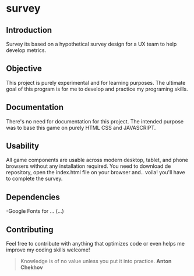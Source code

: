 # survey

## Introduction

Survey its based on a hypothetical survey design for a UX team to help develop metrics.

## Objective

This project is purely experimental and for learning purposes.
The ultimate goal of this program is for me to develop and practice my programing skills.

## Documentation

There's no need for documentation for this project. The intended purpose was to base this game on purely HTML CSS and JAVASCRIPT.

## Usability

All game components are usable across modern desktop, tablet, and phone browsers without any installation required.
You need to download de repository, open the index.html file on your browser and.. voila! you'll have to complete the survey.

## Dependencies

-Google Fonts for ... (...)

## Contributing

Feel free to contribute with anything that optimizes code or even helps me improve my coding skills welcome!

> Knowledge is of no value unless you put it into practice. **Anton Chekhov**
